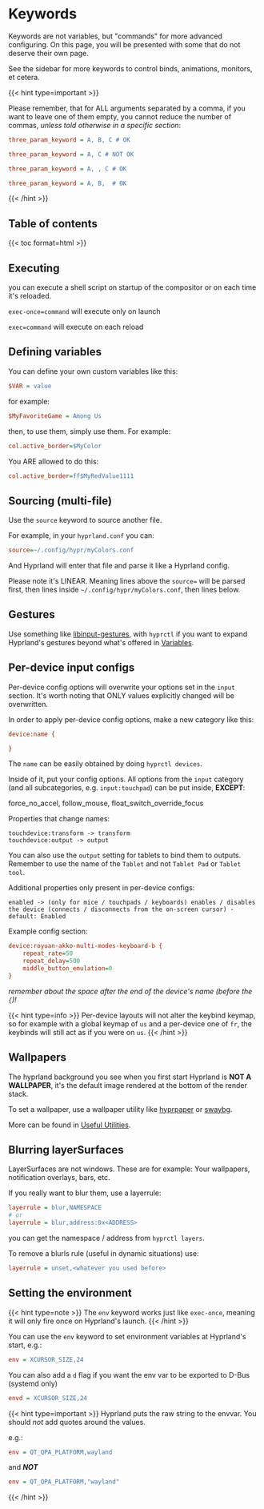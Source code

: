 # Keywords

Keywords are not variables, but "commands" for more advanced configuring. On this page, you will be presented with some that do not deserve their own page.

See the sidebar for more keywords to control binds, animations, monitors, et cetera.

\{{< hint type=important >\}}

Please remember, that for ALL arguments separated by a comma, if you want to leave one of them empty, you cannot reduce the number of commas, _unless told otherwise in a specific section_:

```ini
three_param_keyword = A, B, C # OK

three_param_keyword = A, C # NOT OK

three_param_keyword = A, , C # OK

three_param_keyword = A, B,  # OK
```

\{{< /hint >\}}

## Table of contents

\{{< toc format=html >\}}

## Executing

you can execute a shell script on startup of the compositor or on each time it's reloaded.

`exec-once=command` will execute only on launch

`exec=command` will execute on each reload

## Defining variables

You can define your own custom variables like this:

```ini
$VAR = value
```

for example:

```ini
$MyFavoriteGame = Among Us
```

then, to use them, simply use them. For example:

```ini
col.active_border=$MyColor
```

You ARE allowed to do this:

```ini
col.active_border=ff$MyRedValue1111
```

## Sourcing (multi-file)

Use the `source` keyword to source another file.

For example, in your `hyprland.conf` you can:

```ini
source=~/.config/hypr/myColors.conf
```

And Hyprland will enter that file and parse it like a Hyprland config.

Please note it's LINEAR. Meaning lines above the `source=` will be parsed first, then lines inside `~/.config/hypr/myColors.conf`, then lines below.

## Gestures

Use something like [libinput-gestures](https://github.com/bulletmark/libinput-gestures), with `hyprctl` if you want to expand Hyprland's gestures beyond what's offered in [Variables](../pages/Variables/).

## Per-device input configs

Per-device config options will overwrite your options set in the `input` section. It's worth noting that ONLY values explicitly changed will be overwritten.

In order to apply per-device config options, make a new category like this:

```ini
device:name {

}
```

The `name` can be easily obtained by doing `hyprctl devices`.

Inside of it, put your config options. All options from the `input` category (and all subcategories, e.g. `input:touchpad`) can be put inside, **EXCEPT**:

force\_no\_accel, follow\_mouse, float\_switch\_override\_focus

Properties that change names:

```
touchdevice:transform -> transform
touchdevice:output -> output
```

You can also use the `output` setting for tablets to bind them to outputs. Remember to use the name of the `Tablet` and not `Tablet Pad` or `Tablet tool`.

Additional properties only present in per-device configs:

```
enabled -> (only for mice / touchpads / keyboards) enables / disables the device (connects / disconnects from the on-screen cursor) - default: Enabled
```

Example config section:

```ini
device:royuan-akko-multi-modes-keyboard-b {
    repeat_rate=50
    repeat_delay=500
    middle_button_emulation=0
}
```

_remember about the space after the end of the device's name (before the `{`)!_

\{{< hint type=info >\}} Per-device layouts will not alter the keybind keymap, so for example with a global keymap of `us` and a per-device one of `fr`, the keybinds will still act as if you were on `us`. \{{< /hint >\}}

## Wallpapers

The hyprland background you see when you first start Hyprland is **NOT A WALLPAPER**, it's the default image rendered at the bottom of the render stack.

To set a wallpaper, use a wallpaper utility like [hyprpaper](https://github.com/hyprwm/hyprpaper) or [swaybg](https://github.com/swaywm/swaybg).

More can be found in [Useful Utilities](../Useful-Utilities/).

## Blurring layerSurfaces

LayerSurfaces are not windows. These are for example: Your wallpapers, notification overlays, bars, etc.

If you really want to blur them, use a layerrule:

```ini
layerrule = blur,NAMESPACE
# or
layerrule = blur,address:0x<ADDRESS>
```

you can get the namespace / address from `hyprctl layers`.

To remove a blurls rule (useful in dynamic situations) use:

```ini
layerrule = unset,<whatever you used before>
```

## Setting the environment

\{{< hint type=note >\}} The `env` keyword works just like `exec-once`, meaning it will only fire once on Hyprland's launch. \{{< /hint >\}}

You can use the `env` keyword to set environment variables at Hyprland's start, e.g.:

```ini
env = XCURSOR_SIZE,24
```

You can also add a `d` flag if you want the env var to be exported to D-Bus (systemd only)

```ini
envd = XCURSOR_SIZE,24
```

\{{< hint type=important >\}} Hyprland puts the raw string to the envvar. You should _not_ add quotes around the values.

e.g.:

```ini
env = QT_QPA_PLATFORM,wayland
```

and _**NOT**_

```ini
env = QT_QPA_PLATFORM,"wayland"
```

\{{< /hint >\}}
